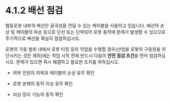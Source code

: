 # 4.1.2 배선 점검

협동로봇 내부의 배선은 굴곡성을 견딜 수 있는 케이블을 사용하고 있습니다. 배선의 손상 및 케이블의 파손 등으로 단선 또는 단락되어 로봇 동작에 문제가 발생할 수 있으므로 주기적으로 배선을 확실히 점검하십시오.

로봇의 가동 범위 내에서 로봇 티칭 등의 작업을 수행할 경우\(산업용 로봇의 구동원을 차단시키는 것은 제외\)에는 작업 시작 전에 반드시 다음의 **안전 점검 조건**을 먼저 점검하십시오. 문제가 있으면 즉시 해결하고 필요한 조치를 취하십시오.

* 외부 전원의 피복과 케이블의 손상 유무 확인

* 로봇 본체의 동작 이상 유무 확인

* 비상 정지 기능의 동작 확인

